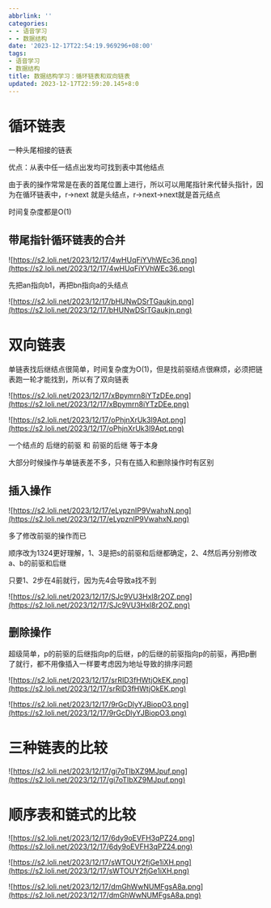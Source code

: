 ```yaml
---
abbrlink: ''
categories:
- - 语音学习
- - 数据结构
date: '2023-12-17T22:54:19.969296+08:00'
tags:
- 语音学习
- 数据结构
title: 数据结构学习：循环链表和双向链表
updated: 2023-12-17T22:59:20.145+8:0
---
```

# 循环链表

一种头尾相接的链表

优点：从表中任一结点出发均可找到表中其他结点

由于表的操作常常是在表的首尾位置上进行，所以可以用尾指针来代替头指针，因为在循环链表中，r->next 就是头结点，r->next->next就是首元结点

时间复杂度都是O(1)


## 带尾指针循环链表的合并

![https://s2.loli.net/2023/12/17/4wHUqFiYVhWEc36.png](https://s2.loli.net/2023/12/17/4wHUqFiYVhWEc36.png)

先把an指向b1，再把bn指向a的头结点

![https://s2.loli.net/2023/12/17/bHUNwDSrTGaukjn.png](https://s2.loli.net/2023/12/17/bHUNwDSrTGaukjn.png)


# 双向链表

单链表找后继结点很简单，时间复杂度为O(1)，但是找前驱结点很麻烦，必须把链表跑一轮才能找到，所以有了双向链表

![https://s2.loli.net/2023/12/17/xBpymrn8iYTzDEe.png](https://s2.loli.net/2023/12/17/xBpymrn8iYTzDEe.png)


![https://s2.loli.net/2023/12/17/oPhjnXrUk3l9Apt.png](https://s2.loli.net/2023/12/17/oPhjnXrUk3l9Apt.png)

一个结点的 后继的前驱 和 前驱的后继 等于本身

大部分时候操作与单链表差不多，只有在插入和删除操作时有区别


## 插入操作

![https://s2.loli.net/2023/12/17/eLypznIP9VwahxN.png](https://s2.loli.net/2023/12/17/eLypznIP9VwahxN.png)

多了修改前驱的操作而已

顺序改为1324更好理解，1、3是把s的前驱和后继都确定，2、4然后再分别修改a、b的前驱和后继

只要1、2步在4前就行，因为先4会导致a找不到

![https://s2.loli.net/2023/12/17/SJc9VU3Hxl8r2OZ.png](https://s2.loli.net/2023/12/17/SJc9VU3Hxl8r2OZ.png)


## 删除操作

超级简单，p的前驱的后继指向p的后继，p的后继的前驱指向p的前驱，再把p删了就行，都不用像插入一样要考虑因为地址导致的排序问题

![https://s2.loli.net/2023/12/17/srRID3fHWtjOkEK.png](https://s2.loli.net/2023/12/17/srRID3fHWtjOkEK.png)

![https://s2.loli.net/2023/12/17/9rGcDlyYJBiopO3.png](https://s2.loli.net/2023/12/17/9rGcDlyYJBiopO3.png)



# 三种链表的比较

![https://s2.loli.net/2023/12/17/gi7oTIbXZ9MJpuf.png](https://s2.loli.net/2023/12/17/gi7oTIbXZ9MJpuf.png)


# 顺序表和链式的比较

![https://s2.loli.net/2023/12/17/6dy9oEVFH3qPZ24.png](https://s2.loli.net/2023/12/17/6dy9oEVFH3qPZ24.png)

![https://s2.loli.net/2023/12/17/sWTOUY2fjGe1iXH.png](https://s2.loli.net/2023/12/17/sWTOUY2fjGe1iXH.png)

![https://s2.loli.net/2023/12/17/dmGhWwNUMFgsA8a.png](https://s2.loli.net/2023/12/17/dmGhWwNUMFgsA8a.png)
